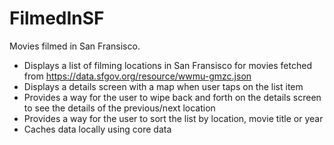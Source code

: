 # FilmedInSF
Movies filmed in San Fransisco.

- Displays a list of filming locations in San Fransisco for movies fetched from https://data.sfgov.org/resource/wwmu-gmzc.json
- Displays a details screen with a map when user taps on the list item
- Provides a way for the user to wipe back and forth on the details screen to see the details of the previous/next location
- Provides a way for the user to sort the list by location, movie title or year
- Caches data locally using core data
